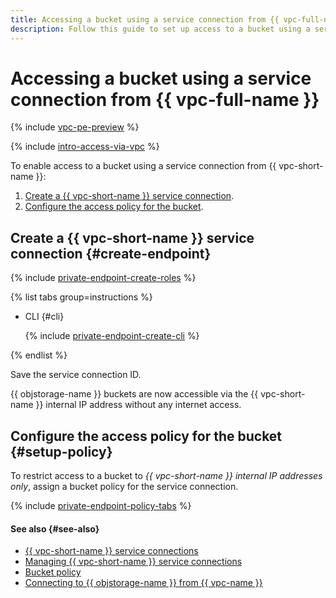 ```yaml
---
title: Accessing a bucket using a service connection from {{ vpc-full-name }}
description: Follow this guide to set up access to a bucket using a service connection from {{ vpc-name }}.
---
```


# Accessing a bucket using a service connection from {{ vpc-full-name }}

{% include [vpc-pe-preview](../../../_includes/vpc/pe-preview.md) %}

{% include [intro-access-via-vpc](../../../_includes/storage/intro-access-via-vpc.md) %}

To enable access to a bucket using a service connection from {{ vpc-short-name }}:
1. [Create a {{ vpc-short-name }} service connection](#create-endpoint).
1. [Configure the access policy for the bucket](#setup-policy).

## Create a {{ vpc-short-name }} service connection {#create-endpoint}

{% include [private-endpoint-create-roles](../../../_includes/vpc/private-endpoint-create-roles.md) %}

{% list tabs group=instructions %}

- CLI {#cli}

  {% include [private-endpoint-create-cli](../../../_includes/vpc/private-endpoint-create-cli.md) %}

{% endlist %}

Save the service connection ID.

{{ objstorage-name }} buckets are now accessible via the {{ vpc-short-name }} internal IP address without any internet access.

## Configure the access policy for the bucket {#setup-policy}

To restrict access to a bucket to _{{ vpc-short-name }} internal IP addresses only_, assign a bucket policy for the service connection.

{% include [private-endpoint-policy-tabs](../../../_includes/storage/private-endpoint-policy-tabs.md) %}

#### See also {#see-also}

* [{{ vpc-short-name }} service connections](../../../vpc/concepts/private-endpoint.md)
* [Managing {{ vpc-short-name }} service connections](../../../vpc/operations/index.md#private-endpoint)
* [Bucket policy](../../../storage/concepts/policy.md)
* [Connecting to {{ objstorage-name }} from {{ vpc-name }}](../../../storage/tutorials/storage-vpc-access.md)
